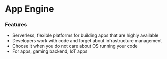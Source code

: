 # App Engine

### Features
* Serverless, flexible platforms for building apps that are highly available
* Developers work with code and forget about infrastructure management
* Choose it when you do not care about OS running your code
* For apps, gaming backend, IoT apps




